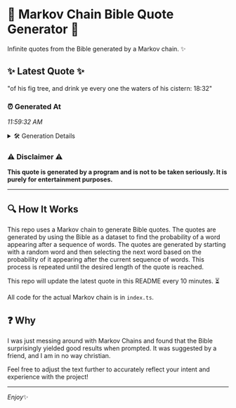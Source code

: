 # 📖 Markov Chain Bible Quote Generator 📖

Infinite quotes from the Bible generated by a Markov chain. ✨

## ✨ Latest Quote ✨
"of his fig tree, and drink ye every one the waters of his cistern: 18:32"

### ⏰ Generated At
*11:59:32 AM*

<details>
    <summary>🛠️ Generation Details</summary>
    <p>
        <strong>🌱 Seed:</strong> of<br>
        <strong>🔄 Iterations:</strong> 14<br>
        <strong>📜 Context History:</strong><br>[ of ]: his<br>[ of, his ]: fig<br>[ of, his, fig ]: tree,<br>[ of, his, fig, tree, ]: and<br>[ of, his, fig, tree,, and ]: drink<br>[ of, his, fig, tree,, and, drink ]: ye<br>[ his, fig, tree,, and, drink, ye ]: every<br>[ fig, tree,, and, drink, ye, every ]: one<br>[ tree,, and, drink, ye, every, one ]: the<br>[ and, drink, ye, every, one, the ]: waters<br>[ drink, ye, every, one, the, waters ]: of<br>[ ye, every, one, the, waters, of ]: his<br>[ every, one, the, waters, of, his ]: cistern:<br>[ one, the, waters, of, his, cistern: ]: 18:32<br>
    </p>
</details>

### ⚠️ Disclaimer ⚠️
**This quote is generated by a program and is not to be taken seriously. It is purely for entertainment purposes.**

---

## 🔍 How It Works

This repo uses a Markov chain to generate Bible quotes. The quotes are generated by using the Bible as a dataset to find the probability of a word appearing after a sequence of words. The quotes are generated by starting with a random word and then selecting the next word based on the probability of it appearing after the current sequence of words. This process is repeated until the desired length of the quote is reached.

This repo will update the latest quote in this README every 10 minutes. ⏳

All code for the actual Markov chain is in `index.ts`.

## ❓ Why

I was just messing around with Markov Chains and found that the Bible surprisingly yielded good results when prompted. 
It was suggested by a friend, and I am in no way christian.

Feel free to adjust the text further to accurately reflect your intent and experience with the project!

---

*Enjoy*✨
